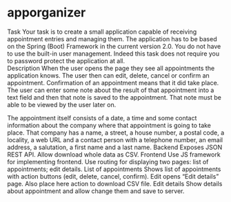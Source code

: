 # apporganizer

Task
Your task is to create a small application capable of receiving appointment entries and managing them. The application has to be based on the Spring (Boot) Framework in the current version 2.0. You do not have to use the built-in user management. Indeed this task does not require you to password protect the application at all.  
Description
When the user opens the page they see all appointments the application knows. The user then can edit, delete, cancel or confirm an appointment. Confirmation of an appointment means that it did take place. The user can enter some note about the result of that appointment into a text field and then that note is saved to the appointment. That note must be able to be viewed by the user later on.

The appointment itself consists of a date, a time and some contact information about the company where that appointment is going to take place. That company has a name, a street, a house number, a postal code, a locality,  a web URL and a contact person with a telephone number, an email address, a salutation, a first name and a last name.
Backend
Exposes JSON REST API.
Allow download whole data as CSV.
Frontend
Use JS framework for implementing frontend. Use routing for displaying two pages: 
list of appointments;
edit details.
List of appointments
Shows list of appointments with action buttons (edit, delete, cancel, confirm). Edit opens “Edit details” page. Also place here action to download CSV file.
Edit details
Show details about appointment and allow change them and save to server.
